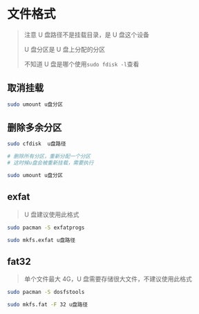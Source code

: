 # 文件格式

> 注意 U 盘路径不是挂载目录，是 U 盘这个设备
>
> U 盘分区是 U 盘上分配的分区
>
> 不知道 U 盘是哪个使用`sudo fdisk -l`查看

## 取消挂载

```bash
sudo umount u盘分区
```

## 删除多余分区

```bash
sudo cfdisk  u盘路径

# 删除所有分区，重新分配一个分区
# 这时候u盘会被重新挂载，需要执行

sudo umount u盘分区
```

## exfat

> U 盘建议使用此格式

```bash
sudo pacman -S exfatprogs

sudo mkfs.exfat u盘路径
```

## fat32

> 单个文件最大 4G，U 盘需要存储很大文件，不建议使用此格式

```bash
sudo pacman -S dosfstools  

sudo mkfs.fat -F 32 u盘路径
```
